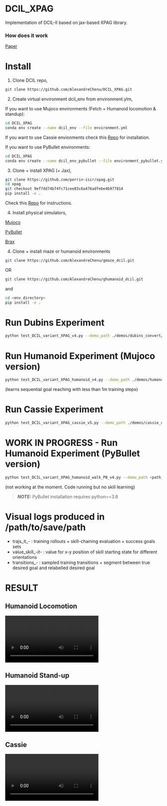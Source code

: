 # DCIL_XPAG
Implementation of DCIL-II based on jax-based XPAG library. 

### How does it work

[Paper](https://arxiv.org/abs/2211.04786)

# Install 

1. Clone DCIL repo,

```sh
git clone https://github.com/AlexandreChenu/DCIL_XPAG.git
```

2. Create virtual environment dcil_env from environment.ylm,


If you want to use Mujoco environments (Fetch + Humanoid locomotion & standup): 
```sh
cd DCIL_XPAG
conda env create --name dcil_env --file environment.yml
```
If you want to use Cassie envionments check this [Repo](https://github.com/perrin-isir/gym-cassie-run) for installation. 

If you want to use PyBullet environments:

```sh
cd DCIL_XPAG
conda env create --name dcil_env_pybullet --file environment_pybullet.yml
```


3. Clone + install XPAG (+ Jax),

```sh
git clone https://github.com/perrin-isir/xpag.git
cd xpag
git checkout 9ef7dd74b74fc71cee83c6a476adfebe4b977814
pip install -e .
```

Check this [Repo](https://github.com/perrin-isir/xpag) for instructions.

4. Install physical simulators, 

[Mujoco](https://github.com/openai/mujoco-py)

[PyBullet](https://pypi.org/project/pybullet/)

[Brax](https://github.com/google/brax)


4. Clone + install maze or humanoid environments 

```sh
git clone https://github.com/AlexandreChenu/gmaze_dcil.git
```
OR

```sh
git clone https://github.com/AlexandreChenu/ghumanoid_dcil.git
```

and 

```sh
cd <env_directory>
pip install -e .
```

# Run Dubins Experiment

```sh
python test_DCIL_variant_XPAG_v4.py --demo_path ./demos/dubins_convert/1.demo --save_path /path/to/save/path
```

# Run Humanoid Experiment (Mujoco version)

```sh
python test_DCIL_variant_XPAG_humanoid_v4.py --demo_path ./demos/humanoid_convert/1.demo --save_path <path_to_results_directory> --eps_state 0.5  --value_clipping 1
```

(learns sequential goal reaching with less than 1m training steps)

# Run Cassie Experiment

```sh
python test_DCIL_variant_XPAG_cassie_v5.py --demo_path ./demos/cassie_convert/1.demo --save_path <path_to_results_directory> --eps_state 0.5  --value_clipping 1
```

# WORK IN PROGRESS - Run Humanoid Experiment (PyBullet version) 

```sh
python test_DCIL_variant_XPAG_humanoid_walk_PB_v4.py --demo_path <path_to_this_directory>/demos/humanoid_PB_walk/ --save_path <path_to_results_directory> --eps_state 0.2  --value_clipping 1
```

(not working at the moment. Code running but no skill learning) 

> **_NOTE:_**  PyBullet installation requires python==3.8  

# Visual logs produced in /path/to/save/path

- trajs_it_- : training rollouts + skill-chaining evaluation + success goals sets 
- value_skill_-_it_- : value for x-y position of skill starting state for different orientations 
- transitions_- : sampled training transitions + segment between true desired goal and relabelled desired goal

# RESULT 

## Humanoid Locomotion

![](https://github.com/AlexandreChenu/DCIL_XPAG/blob/main/media/humanoid_locomotion.mp4)

## Humanoid Stand-up 

![](https://github.com/AlexandreChenu/DCIL_XPAG/blob/main/media/humanoid_standup.mp4)

## Cassie 

![](https://github.com/AlexandreChenu/DCIL_XPAG/blob/main/media/cassie_run_slow.mp4)


